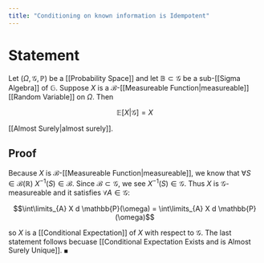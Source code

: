 ```yaml
---
title: "Conditioning on known information is Idempotent"
---
```


# Statement
Let $(\Omega, \mathcal{G}, \mathbb{P})$ be a [[Probability Space]] and let $\mathbb{B} \subset \mathcal{G}$ be a sub-[[Sigma Algebra]] of $\mathbb{G}$. Suppose $X$ is a $\mathcal{B}$-[[Measureable Function|measureable]] [[Random Variable]] on $\Omega$. Then

$$\mathbb{E}[X|\mathcal{G}] = X$$

[[Almost Surely|almost surely]].
## Proof
Because $X$ is $\mathcal{B}$-[[Measureable Function|measureable]], we know that $\forall S \in \mathcal{B}(\mathbb{R})$ $X^{-1}(S) \in \mathcal{B}$. Since $\mathcal{B} \subset \mathcal{G}$, we see $X^{-1}(S) \in \mathcal{G}$. Thus $X$ is $\mathcal{G}$-measureable and it satisfies $\forall A \in \mathcal{G}$:

$$\int\limits_{A} X d \mathbb{P}(\omega) = \int\limits_{A} X d \mathbb{P}(\omega)$$

so $X$ is a [[Conditional Expectation]] of $X$ with respect to $\mathcal{G}$. The last statement follows becuase [[Conditional Expectation Exists and is Almost Surely Unique]]. $\blacksquare$